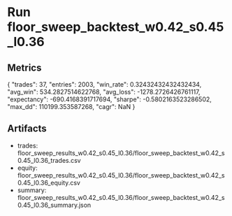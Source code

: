 # Run floor_sweep_backtest_w0.42_s0.45_l0.36

## Metrics
{
  "trades": 37,
  "entries": 2003,
  "win_rate": 0.32432432432432434,
  "avg_win": 534.2827514622768,
  "avg_loss": -1278.2726426761117,
  "expectancy": -690.4168391717694,
  "sharpe": -0.5802163523286502,
  "max_dd": 110199.353587268,
  "cagr": NaN
}

## Artifacts
- trades: floor_sweep_results_w0.42_s0.45_l0.36/floor_sweep_backtest_w0.42_s0.45_l0.36_trades.csv
- equity: floor_sweep_results_w0.42_s0.45_l0.36/floor_sweep_backtest_w0.42_s0.45_l0.36_equity.csv
- summary: floor_sweep_results_w0.42_s0.45_l0.36/floor_sweep_backtest_w0.42_s0.45_l0.36_summary.json